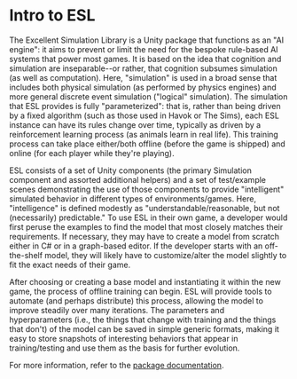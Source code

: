 # Intro to ESL

The Excellent Simulation Library is a Unity package that functions as an "AI
engine": it aims to prevent or limit the need for the bespoke rule-based AI
systems that power most games.  It is based on the idea that cognition and
simulation are inseparable--or rather, that cognition subsumes simulation (as
well as computation).  Here, "simulation" is used in a broad sense that includes
both physical simulation (as performed by physics engines) and more general
discrete event simulation ("logical" simulation).  The simulation that ESL
provides is fully "parameterized": that is, rather than being driven by a fixed
algorithm (such as those used in Havok or The Sims), each ESL instance can have
its rules change over time, typically as driven by a reinforcement learning
process (as animals learn in real life).  This training process can take place
either/both offline (before the game is shipped) and online (for each player
  while they're playing).

ESL consists of a set of Unity components (the primary Simulation component and
assorted additional helpers) and a set of test/example scenes demonstrating the
use of those components to provide "intelligent" simulated behavior in different
types of environments/games.  Here, "intelligence" is defined modestly as
"understandable/reasonable, but not (necessarily) predictable."  To use ESL in
their own game, a developer would first peruse the examples to find the model
that most closely matches their requirements.  If necessary, they may have to
create a model from scratch either in C# or in a graph-based editor.  If the
developer starts with an off-the-shelf model, they will likely have to
customize/alter the model slightly to fit the exact needs of their game.

After choosing or creating a base model and instantiating it within the new
game, the process of offline training can begin.  ESL will provide tools to
automate (and perhaps distribute) this process, allowing the model to improve
steadily over many iterations.  The parameters and hyperparameters (i.e., the
things that change with training and the things that don't) of the model can be
saved in simple generic formats, making it easy to store snapshots of
interesting behaviors that appear in training/testing and use them as the basis
for further evolution.

For more information, refer to the
[package documentation](/Packages/gg.folks.esl/Documentation~/GGFolks.Esl.md).
